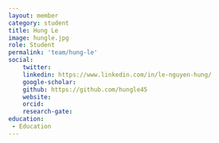 ```yaml
---
layout: member
category: student
title: Hung Le
image: hungle.jpg
role: Student
permalink: 'team/hung-le'
social:
    twitter: 
    linkedin: https://www.linkedin.com/in/le-nguyen-hung/
    google-scholar: 
    github: https://github.com/hungle45
    website:
    orcid: 
    research-gate: 
education:
 - Education
---
```

